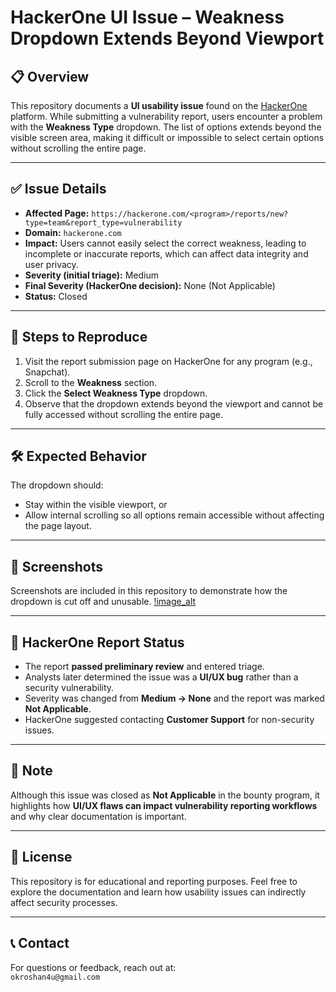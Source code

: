 # HackerOne UI Issue – Weakness Dropdown Extends Beyond Viewport

## 📋 Overview

This repository documents a **UI usability issue** found on the [HackerOne](https://hackerone.com) platform. While submitting a vulnerability report, users encounter a problem with the **Weakness Type** dropdown. The list of options extends beyond the visible screen area, making it difficult or impossible to select certain options without scrolling the entire page.

---

## ✅ Issue Details

- **Affected Page:** `https://hackerone.com/<program>/reports/new?type=team&report_type=vulnerability`  
- **Domain:** `hackerone.com`  
- **Impact:** Users cannot easily select the correct weakness, leading to incomplete or inaccurate reports, which can affect data integrity and user privacy.  
- **Severity (initial triage):** Medium  
- **Final Severity (HackerOne decision):** None (Not Applicable)  
- **Status:** Closed  

---

## 📂 Steps to Reproduce

1. Visit the report submission page on HackerOne for any program (e.g., Snapchat).  
2. Scroll to the **Weakness** section.  
3. Click the **Select Weakness Type** dropdown.  
4. Observe that the dropdown extends beyond the viewport and cannot be fully accessed without scrolling the entire page.

---

## 🛠 Expected Behavior

The dropdown should:  
- Stay within the visible viewport, or  
- Allow internal scrolling so all options remain accessible without affecting the page layout.

---

## 📸 Screenshots

Screenshots are included in this repository to demonstrate how the dropdown is cut off and unusable.
[!image_alt](https://github.com/okroshan4u/Open-source-feedback-reports/blob/3f9a33acc841f8573616884c1a308f8c087f3ca6/hackerone/screencapture-hackerone-bugs-2025-09-26-19_23_37.png)

---

## 📂 HackerOne Report Status

- The report **passed preliminary review** and entered triage.  
- Analysts later determined the issue was a **UI/UX bug** rather than a security vulnerability.  
- Severity was changed from **Medium → None** and the report was marked **Not Applicable**.  
- HackerOne suggested contacting **Customer Support** for non-security issues.  

---

## 📖 Note

Although this issue was closed as **Not Applicable** in the bounty program, it highlights how **UI/UX flaws can impact vulnerability reporting workflows** and why clear documentation is important.

---

## 📖 License

This repository is for educational and reporting purposes. Feel free to explore the documentation and learn how usability issues can indirectly affect security processes.

---

## 📞 Contact

For questions or feedback, reach out at:  
`okroshan4u@gmail.com`
